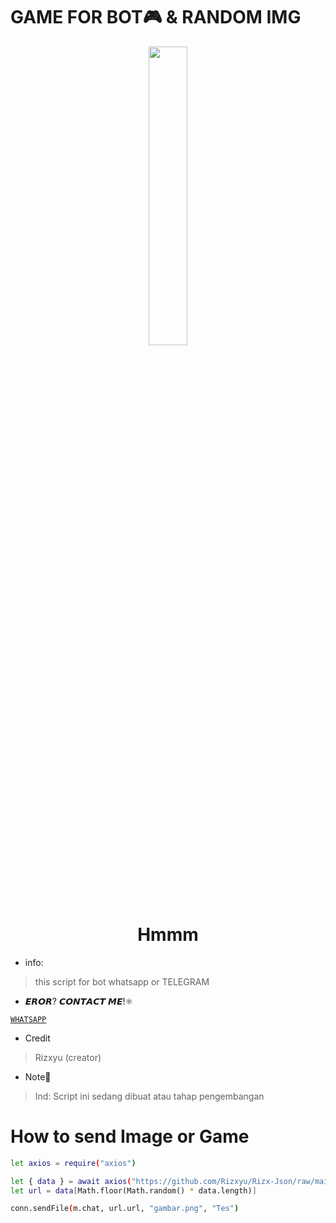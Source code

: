 # GAME FOR BOT🎮 & RANDOM IMG
<p align="center">
	<img src="https://user-images.githubusercontent.com/88314302/135240132-4919173e-b68c-482a-885d-d3e9bc916d18.gif" width="35%" style="margin-left: auto;margin-right: auto;display: block;">
</p>
<h1 align="center">Hmmm</h1>

* info:
> this script for bot whatsapp or TELEGRAM

* 𝙀𝙍𝙊𝙍? 𝘾𝙊𝙉𝙏𝘼𝘾𝙏 𝙈𝙀!⚛

[`WHATSAPP`](https://wa.me/6282328303332?text=bug) 

* Credit
> Rizxyu (creator) 
* Note📑
> Ind: Script ini sedang dibuat atau tahap pengembangan

# How to send Image or Game
```bash
let axios = require("axios")

let { data } = await axios("https://github.com/Rizxyu/Rizx-Json/raw/main/random/cecan.json")
let url = data[Math.floor(Math.random() * data.length)]

conn.sendFile(m.chat, url.url, "gambar.png", "Tes")
```
